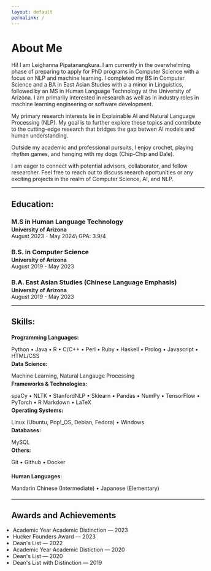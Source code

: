 ```yaml
---
layout: default
permalink: /
---
```


# About Me

Hi! I am Leighanna Pipatanangkura. I am currently in the overwhelming phase of preparing to apply for PhD programs in Computer Science with a focus on NLP and machine learning. I completed my BS in Computer Science and a BA in East Asian Studies with a 
a minor in Linguistics, followed by an MS in Human Language Technology at the University of Arizona. 
I am primarily interested in research as well as in industry roles in machine learning engineering or software development.

My primary research interests lie in Explainable AI and Natural Language Processing (NLP). My goal is to further explore these topics and contribute to the cutting-edge research that bridges the gap betwen AI models and human understanding. 

Outside my academic and professional pursuits, I enjoy crochet, playing rhythm games, and hanging with my dogs 
(Chip-Chip and Dale). 

I am eager to connect with potential advisors, collaborator, and fellow researcher. Feel free to reach out to discuss 
reearch oportunities or any exciting projects in the realm of Computer Science, AI, and NLP.

---

## Education:

<h3 style="margin-bottom:2px;">M.S in Human Language Technology</h3>
<h4 style="margin:0;">University of Arizona</h4>
August 2023 - May 2024\
GPA: 3.9/4

<h3 style="margin-bottom:2px;">B.S. in Computer Science</h3>
<h4 style="margin:0;">University of Arizona</h4>
August 2019 - May 2023

<h3 style="margin-bottom:2px;">B.A. East Asian Studies (Chinese Language Emphasis)</h3>
<h4 style="margin:0;">University of Arizona</h4>
August 2019 - May 2023

---

## Skills:

<h4 style="margin-bottom:2px;">Programming Languages:</h4>
<p style="margin-bottom:4px;">Python &#x2022; Java &#x2022; R &#x2022; C/C++ &#x2022; Perl &#x2022; Ruby &#x2022; Haskell &#x2022; Prolog &#x2022; Javascript &#x2022; HTML/CSS</p>

<h4 style="margin-bottom:2px; margin-top:2px;">Data Science:</h4>
<p style="margin-bottom:4px;">Machine Learning, Natural Langauge Processing</p>

<h4 style="margin-bottom:2px; margin-top:2px;">Frameworks & Technologies:</h4>
<p style="margin-bottom:4px;">spaCy &#x2022; NLTK &#x2022; StanfordNLP &#x2022; Sklearn &#x2022; Pandas &#x2022; NumPy &#x2022; TensorFlow &#x2022; PyTorch &#x2022; R Markdown &#x2022; LaTeX</p>

<h4 style="margin-bottom:2px; margin-top:2px;">Operating Systems:</h4>
<p style="margin-bottom:4px;">Linux (Ubuntu, Pop!_OS, Debian, Fedora) &#x2022; Windows</p>

<h4 style="margin-bottom:2px; margin-top:2px;">Databases:</h4>
<p style="margin-bottom:4px;">MySQL</p>

<h4 style="margin-bottom:2px; margin-top:2px;">Others:</h4>
<p style="margin-bottom:20px;">Git &#x2022; Github &#x2022; Docker</p>

<h4 style="margin-bottom:2px; margin-top:2px;">Human Languages:</h4>
<p style="margin-bottom:20px;">Mandarin Chinese (Intermediate) &#x2022; Japanese (Elementary)</p>

---

## Awards and Achievements 

<ul style="margin-left: -1.4em;">
  <li>Academic Year Academic Distinction &#8212; 2023</li>
  <li>Hucker Founders Award &#8212; 2023</li>
  <li>Dean's List &#8212; 2022</li>
  <li>Academic Year Academic Distiction &#8212; 2020</li>
  <li>Dean's List &#8212; 2020</li>
  <li>Dean's List with Distinction &#8212; 2019</li>
</ul>